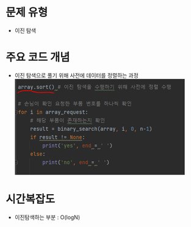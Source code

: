 # 문제 유형
- 이진 탐색
# 주요 코드 개념
- 이진 탐색으로 풀기 위해 사전에 데이터를 정렬하는 과정
  ![img.png](img.png)
# 시간복잡도 
- 이진탐색하는 부분 : O(logN)
